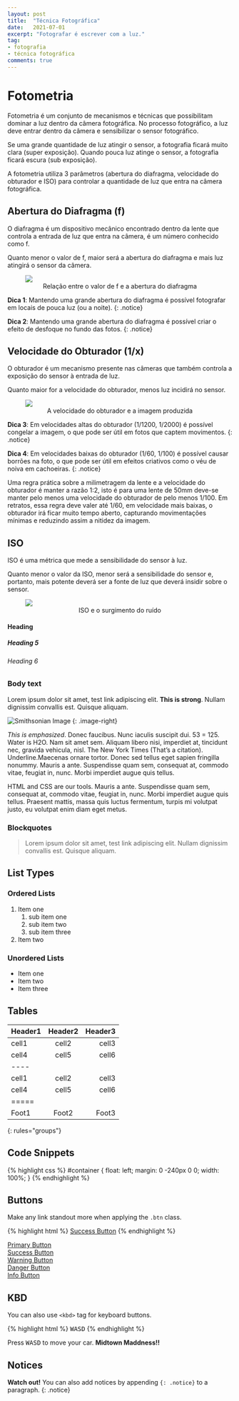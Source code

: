 ```yaml
---
layout: post
title:  "Técnica Fotográfica"
date:   2021-07-01
excerpt: "Fotografar é escrever com a luz."
tag:
- fotografia
- técnica fotográfica
comments: true
---
```

# Fotometria
Fotometria é um conjunto de mecanismos e técnicas que possibilitam dominar a luz dentro da câmera fotográfica. No processo fotográfico, a luz deve entrar dentro da câmera e sensibilizar o sensor fotográfico.

Se uma grande quantidade de luz atingir o sensor, a fotografia ficará muito clara (super exposição). Quando pouca luz atinge o sensor, a fotografia ficará escura (sub exposição).

A fotometria utiliza 3 parâmetros (abertura do diafragma, velocidade do obturador e ISO) para controlar a quantidade de luz que entra na câmera fotográfica.

## Abertura do Diafragma (f)
O diafragma é um dispositivo mecânico encontrado dentro da lente que controla a entrada de luz que entra na câmera, é um número conhecido como f.

Quanto menor o valor de f, maior será a abertura do diafragma e mais luz atingirá o sensor da câmera.

<figure>
	<img src="https://marcelocamera.github.io/assets/img/tecnica-fotografica-01.jpg">
	<figcaption><center>Relação entre o valor de f e a abertura do diafragma</center></figcaption>
</figure>

**Dica 1**: Mantendo uma grande abertura do diafragma é possível fotografar em locais de pouca luz (ou a noite).
{: .notice}

**Dica 2**: Mantendo uma grande abertura do diafragma é possível criar o efeito de desfoque no fundo das fotos.
{: .notice}

## Velocidade do Obturador (1/x)
O obturador é um mecanismo presente nas câmeras que também controla a exposição do sensor à entrada de luz.

Quanto maior for a velocidade do obturador, menos luz incidirá no sensor.

<figure>
	<img src="https://marcelocamera.github.io/assets/img/tecnica-fotografica-02.jpg">
	<figcaption><center>A velocidade do obturador e a imagem produzida</center></figcaption>
</figure>

**Dica 3**: Em velocidades altas do obturador (1/1200, 1/2000) é possível congelar a imagem, o que pode ser útil em fotos que captem movimentos.
{: .notice}

**Dica 4**: Em velocidades baixas do obturador (1/60, 1/100) é possível causar borrões na foto, o que pode ser útil em efeitos criativos como o véu de noiva em cachoeiras.
{: .notice}

Uma regra prática sobre a milimetragem da lente e a velocidade do obturador é manter a razão 1:2, isto é para uma lente de 50mm deve-se manter pelo menos uma velocidade do obturador de pelo menos 1/100. Em retratos, essa regra deve valer até 1/60, em velocidade mais baixas, o obturador irá ficar muito tempo aberto, capturando movimentações mínimas e reduzindo assim a nitidez da imagem.

## ISO
ISO é uma métrica que mede a sensibilidade do sensor à luz.

Quanto menor o valor da ISO, menor será a sensibilidade do sensor e, portanto, mais potente deverá ser a fonte de luz que deverá insidir sobre o sensor.

<figure>
	<img src="https://marcelocamera.github.io/assets/img/tecnica-fotografica-03.jpg">
	<figcaption><center>ISO e o surgimento do ruído</center></figcaption>
</figure>

#### Heading

##### Heading 5

###### Heading 6

### Body text

Lorem ipsum dolor sit amet, test link adipiscing elit. **This is strong**. Nullam dignissim convallis est. Quisque aliquam.

![Smithsonian Image](https://mmistakes.github.io/minimal-mistakes/images/3953273590_704e3899d5_m.jpg)
{: .image-right}

*This is emphasized*. Donec faucibus. Nunc iaculis suscipit dui. 53 = 125. Water is H2O. Nam sit amet sem. Aliquam libero nisi, imperdiet at, tincidunt nec, gravida vehicula, nisl. The New York Times (That’s a citation). Underline.Maecenas ornare tortor. Donec sed tellus eget sapien fringilla nonummy. Mauris a ante. Suspendisse quam sem, consequat at, commodo vitae, feugiat in, nunc. Morbi imperdiet augue quis tellus.

HTML and CSS are our tools. Mauris a ante. Suspendisse quam sem, consequat at, commodo vitae, feugiat in, nunc. Morbi imperdiet augue quis tellus. Praesent mattis, massa quis luctus fermentum, turpis mi volutpat justo, eu volutpat enim diam eget metus.

### Blockquotes

> Lorem ipsum dolor sit amet, test link adipiscing elit. Nullam dignissim convallis est. Quisque aliquam.

## List Types

### Ordered Lists

1. Item one
   1. sub item one
   2. sub item two
   3. sub item three
2. Item two

### Unordered Lists

* Item one
* Item two
* Item three

## Tables

| Header1 | Header2 | Header3 |
|:--------|:-------:|--------:|
| cell1   | cell2   | cell3   |
| cell4   | cell5   | cell6   |
|----
| cell1   | cell2   | cell3   |
| cell4   | cell5   | cell6   |
|=====
| Foot1   | Foot2   | Foot3
{: rules="groups"}

## Code Snippets

{% highlight css %}
#container {
  float: left;
  margin: 0 -240px 0 0;
  width: 100%;
}
{% endhighlight %}

## Buttons

Make any link standout more when applying the `.btn` class.

{% highlight html %}
<a href="#" class="btn btn-success">Success Button</a>
{% endhighlight %}

<div markdown="0"><a href="#" class="btn">Primary Button</a></div>
<div markdown="0"><a href="#" class="btn btn-success">Success Button</a></div>
<div markdown="0"><a href="#" class="btn btn-warning">Warning Button</a></div>
<div markdown="0"><a href="#" class="btn btn-danger">Danger Button</a></div>
<div markdown="0"><a href="#" class="btn btn-info">Info Button</a></div>

## KBD

You can also use `<kbd>` tag for keyboard buttons.

{% highlight html %}
<kbd>W</kbd><kbd>A</kbd><kbd>S</kbd><kbd>D</kbd>
{% endhighlight %}

Press <kbd>W</kbd><kbd>A</kbd><kbd>S</kbd><kbd>D</kbd> to move your car. **Midtown Maddness!!**

## Notices

**Watch out!** You can also add notices by appending `{: .notice}` to a paragraph.
{: .notice}
